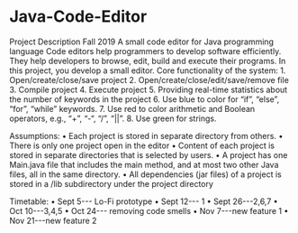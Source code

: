 # Java-Code-Editor
Project Description
Fall 2019
A small code editor for Java programming language Code editors help programmers to develop software efficiently. 
They help developers to browse, edit, build and execute their programs. In this project, you develop a small editor.
Core functionality of the system:
    1. Open/create/close/save project
    2. Open/create/close/edit/save/remove file
    3. Compile project
    4. Execute project
    5. Providing real-time statistics about the number of keywords in the project
    6. Use blue to color for “if”, “else”, “for”, “while” keywords.
    7. Use red to color arithmetic and Boolean operators, e.g., “+”, “-“, “/”, “||”.
    8. Use green for strings.

Assumptions:
    • Each project is stored in separate directory from others.
    • There is only one project open in the editor
    • Content of each project is stored in separate directories that is selected by users.
    • A project has one Main.java file that includes the main method, and at most two other Java files, all in the same directory.
    • All dependencies (jar files) of a project is stored in a /lib subdirectory under the project directory

Timetable:
• Sept 5--- Lo-Fi prototype
• Sept 12--- 1
• Sept 26---2,6,7
• Oct 10---3,4,5
• Oct 24--- removing code smells
• Nov 7---new feature 1
• Nov 21---new feature 2

